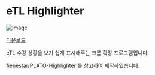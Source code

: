 # eTL Highlighter
![image](https://user-images.githubusercontent.com/27609690/118921606-6f9efc80-b973-11eb-9ad5-4a2891606570.png)

[다운로드](https://chrome.google.com/webstore/detail/etl-highlighter/hopnipaaohiiaalmfhfecfjpoaajanlc)

eTL 수강 상황을 보기 쉽게 표시해주는 크롬 확장 프로그램입니다.



[fienestar/PLATO-Highlighter](https://github.com/fienestar/PLATO-Highlighter)	를 참고하여 제작하였습니다.
